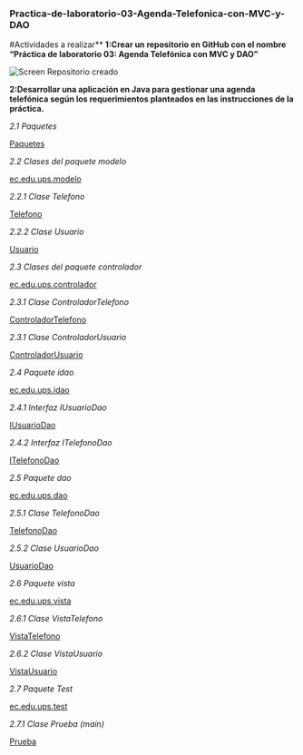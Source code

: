 ### Practica-de-laboratorio-03-Agenda-Telefonica-con-MVC-y-DAO
#Actividades a realizar**
**1:Crear un repositorio en GitHub con el nombre “Práctica de laboratorio 03: Agenda Telefónica con MVC y
DAO”**

![Screen Repositorio creado](C:\Users\LENOVO\Desktop)

**2:Desarrollar una aplicación en Java para gestionar una agenda telefónica según los requerimientos planteados en las instrucciones de la práctica.**

*2.1 Paquetes*

[Paquetes](https://github.com/AnahiCb/Pr-ctica-de-laboratorio-03-Agenda-Telef-nica-con-MVC-y-DAO/tree/master/src/ec/edu/ups)

*2.2 Clases del paquete modelo*

[ec.edu.ups.modelo](https://github.com/AnahiCb/Pr-ctica-de-laboratorio-03-Agenda-Telef-nica-con-MVC-y-DAO/tree/master/src/ec/edu/ups/modelo)

*2.2.1 Clase Telefono*

[Telefono](https://github.com/AnahiCb/Pr-ctica-de-laboratorio-03-Agenda-Telef-nica-con-MVC-y-DAO/blob/master/src/ec/edu/ups/modelo/Telefono.java)

*2.2.2 Clase Usuario*

[Usuario](https://github.com/AnahiCb/Pr-ctica-de-laboratorio-03-Agenda-Telef-nica-con-MVC-y-DAO/blob/master/src/ec/edu/ups/modelo/Usuario.java)

*2.3 Clases del paquete controlador*

[ec.edu.ups.controlador](https://github.com/AnahiCb/Pr-ctica-de-laboratorio-03-Agenda-Telef-nica-con-MVC-y-DAO/tree/master/src/ec/edu/ups/controlador)

*2.3.1 Clase ControladorTelefono*

[ControladorTelefono](https://github.com/AnahiCb/Pr-ctica-de-laboratorio-03-Agenda-Telef-nica-con-MVC-y-DAO/blob/master/src/ec/edu/ups/controlador/ControladorTelefono.java)

*2.3.1 Clase ControladorUsuario*

[ControladorUsuario](https://github.com/AnahiCb/Pr-ctica-de-laboratorio-03-Agenda-Telef-nica-con-MVC-y-DAO/blob/master/src/ec/edu/ups/controlador/ControladorUsuario.java)

*2.4 Paquete idao*

[ec.edu.ups.idao](https://github.com/AnahiCb/Pr-ctica-de-laboratorio-03-Agenda-Telef-nica-con-MVC-y-DAO/tree/master/src/ec/edu/ups/idao)

*2.4.1 Interfaz IUsuarioDao*

[IUsuarioDao](https://github.com/AnahiCb/Pr-ctica-de-laboratorio-03-Agenda-Telef-nica-con-MVC-y-DAO/blob/master/src/ec/edu/ups/idao/IUsuarioDao.java)

*2.4.2 Interfaz ITelefonoDao*

[ITelefonoDao](https://github.com/AnahiCb/Pr-ctica-de-laboratorio-03-Agenda-Telef-nica-con-MVC-y-DAO/blob/master/src/ec/edu/ups/idao/ITelefonoDao.java)

*2.5 Paquete dao*

[ec.edu.ups.dao](https://github.com/AnahiCb/Pr-ctica-de-laboratorio-03-Agenda-Telef-nica-con-MVC-y-DAO/tree/master/src/ec/edu/ups/dao)

*2.5.1 Clase TelefonoDao*

[TelefonoDao](https://github.com/AnahiCb/Pr-ctica-de-laboratorio-03-Agenda-Telef-nica-con-MVC-y-DAO/blob/master/src/ec/edu/ups/dao/TelefonoDao.java)

*2.5.2 Clase UsuarioDao*

[UsuarioDao](https://github.com/AnahiCb/Pr-ctica-de-laboratorio-03-Agenda-Telef-nica-con-MVC-y-DAO/blob/master/src/ec/edu/ups/dao/UsuarioDao.java)

*2.6 Paquete vista*

[ec.edu.ups.vista](https://github.com/AnahiCb/Pr-ctica-de-laboratorio-03-Agenda-Telef-nica-con-MVC-y-DAO/tree/master/src/ec/edu/ups/vista)

*2.6.1 Clase VistaTelefono*

[VistaTelefono](https://github.com/AnahiCb/Pr-ctica-de-laboratorio-03-Agenda-Telef-nica-con-MVC-y-DAO/blob/master/src/ec/edu/ups/vista/VistaTelefono.java)

*2.6.2 Clase VistaUsuario*

[VistaUsuario](https://github.com/AnahiCb/Pr-ctica-de-laboratorio-03-Agenda-Telef-nica-con-MVC-y-DAO/blob/master/src/ec/edu/ups/vista/VistaUsuario.java)

*2.7 Paquete Test*

[ec.edu.ups.test](https://github.com/AnahiCb/Pr-ctica-de-laboratorio-03-Agenda-Telef-nica-con-MVC-y-DAO/tree/master/src/ec/edu/ups/test)

*2.7.1 Clase Prueba (main)* 

[Prueba](https://github.com/AnahiCb/Pr-ctica-de-laboratorio-03-Agenda-Telef-nica-con-MVC-y-DAO/blob/master/src/ec/edu/ups/test/Prueba.java)
